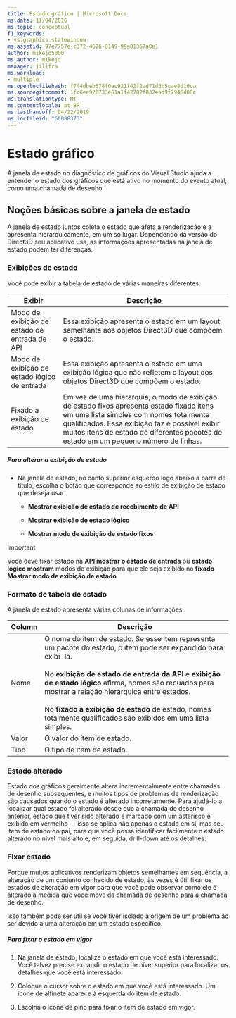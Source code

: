 ```yaml
---
title: Estado gráfico | Microsoft Docs
ms.date: 11/04/2016
ms.topic: conceptual
f1_keywords:
- vs.graphics.statewindow
ms.assetid: 97e7757e-c372-4626-8149-99a81367a0e1
author: mikejo5000
ms.author: mikejo
manager: jillfra
ms.workload:
- multiple
ms.openlocfilehash: f7f4dbeb378f0ac921f42f2ad71d3b5cae8d10ca
ms.sourcegitcommit: 1fc6ee928733e61a1f42782f832ead9f7946d00c
ms.translationtype: MT
ms.contentlocale: pt-BR
ms.lasthandoff: 04/22/2019
ms.locfileid: "60088373"
---
```

# <a name="graphics-state"></a>Estado gráfico
A janela de estado no diagnóstico de gráficos do Visual Studio ajuda a entender o estado dos gráficos que está ativo no momento do evento atual, como uma chamada de desenho.

## <a name="understanding-the-state-window"></a>Noções básicas sobre a janela de estado
 A janela de estado juntos coleta o estado que afeta a renderização e a apresenta hierarquicamente, em um só lugar. Dependendo da versão do Direct3D seu aplicativo usa, as informações apresentadas na janela de estado podem ter diferenças.

### <a name="state-views"></a>Exibições de estado
 Você pode exibir a tabela de estado de várias maneiras diferentes:

|Exibir|Descrição|
|----------|-----------------|
|Modo de exibição de estado de entrada de API|Essa exibição apresenta o estado em um layout semelhante aos objetos Direct3D que compõem o estado.|
|Modo de exibição de estado lógico de entrada|Essa exibição apresenta o estado em uma exibição lógica que não refletem o layout dos objetos Direct3D que compõem o estado.|
|Fixado a exibição de estado|Em vez de uma hierarquia, o modo de exibição de estado fixos apresenta estado fixado itens em uma lista simples com nomes totalmente qualificados. Essa exibição faz é possível exibir muitos itens de estado de diferentes pacotes de estado em um pequeno número de linhas.|

##### <a name="to-change-the-state-view"></a>Para alterar a exibição de estado

- Na janela de estado, no canto superior esquerdo logo abaixo a barra de título, escolha o botão que corresponde ao estilo de exibição de estado que deseja usar.

    - **Mostrar exibição de estado de recebimento de API**

    - **Mostrar exibição de estado lógico**

    - **Mostrar modo de exibição de estado fixos**

> [!IMPORTANT]
>  Você deve fixar estado na **API mostrar o estado de entrada** ou **estado lógico mostram** modos de exibição para que ele seja exibido no **fixado Mostrar modo de exibição de estado**.

### <a name="state-table-format"></a>Formato de tabela de estado
 A janela de estado apresenta várias colunas de informações.

|Column|Descrição|
|------------|-----------------|
|Nome|O nome do item de estado. Se esse item representa um pacote do estado, o item pode ser expandido para exibi-la.<br /><br /> No **exibição de estado de entrada da API** e **exibição de estado lógico** afirma, nomes são recuados para mostrar a relação hierárquica entre estados.<br /><br /> No **fixado a exibição de estado** de estado, nomes totalmente qualificados são exibidos em uma lista simples.|
|Valor|O valor do item de estado.|
|Tipo|O tipo de item de estado.|

### <a name="changed-state"></a>Estado alterado
 Estado dos gráficos geralmente altera incrementalmente entre chamadas de desenho subsequentes, e muitos tipos de problemas de renderização são causados quando o estado é alterado incorretamente. Para ajudá-lo a localizar qual estado foi alterado desde que a chamada de desenho anterior, estado que tiver sido alterado é marcado com um asterisco e exibido em vermelho — isso se aplica não apenas o estado em si, mas seu item de estado do pai, para que você possa identificar facilmente o estado alterado no nível mais alto e, em seguida, drill-down até os detalhes.

### <a name="pinning-state"></a>Fixar estado
 Porque muitos aplicativos renderizam objetos semelhantes em sequência, a alteração de um conjunto conhecido de estado, às vezes é útil fixar os estados de alteração em vigor para que você pode observar como ele é alterado à medida que você move da chamada de desenho para a chamada de desenho.

 Isso também pode ser útil se você tiver isolado a origem de um problema ao ser devido a uma alteração em um estado específico.

##### <a name="to-pin-state-in-place"></a>Para fixar o estado em vigor

1. Na janela de estado, localize o estado em que você está interessado. Você talvez precise expandir o estado de nível superior para localizar os detalhes que você está interessado.

2. Coloque o cursor sobre o estado em que você está interessado. Um ícone de alfinete aparece à esquerda do item de estado.

3. Escolha o ícone de pino para fixar o item de estado em vigor.